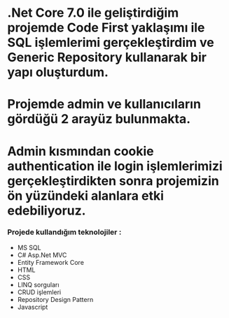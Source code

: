 # .Net Core 7.0 ile geliştirdiğim projemde Code First yaklaşımı ile SQL işlemlerimi gerçekleştirdim ve Generic Repository kullanarak bir yapı oluşturdum.
# Projemde admin ve kullanıcıların gördüğü 2 arayüz bulunmakta.
# Admin kısmından cookie authentication ile login işlemlerimizi gerçekleştirdikten sonra projemizin ön yüzündeki alanlara etki edebiliyoruz.


### Projede kullandığım teknolojiler :
- MS SQL
- C# Asp.Net MVC
- Entity Framework Core
- HTML
- CSS
- LINQ sorguları
- CRUD işlemleri
- Repository Design Pattern
- Javascript


